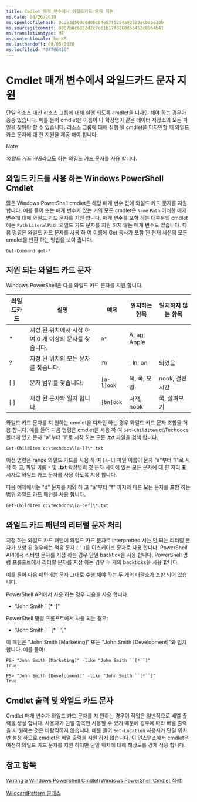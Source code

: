 ```yaml
---
title: Cmdlet 매개 변수에서 와일드카드 문자 지원
ms.date: 08/26/2019
ms.openlocfilehash: 062e3d50dddd0bc84e57f5254a93289acbabe38b
ms.sourcegitcommit: 0907b8c6322d2c7c61b17f8168d53452c8964b41
ms.translationtype: MT
ms.contentlocale: ko-KR
ms.lasthandoff: 08/05/2020
ms.locfileid: "87786410"
---
```

# <a name="supporting-wildcard-characters-in-cmdlet-parameters"></a>Cmdlet 매개 변수에서 와일드카드 문자 지원

단일 리소스 대신 리소스 그룹에 대해 실행 되도록 cmdlet을 디자인 해야 하는 경우가 종종 있습니다. 예를 들어 cmdlet은 이름이 나 확장명이 같은 데이터 저장소의 모든 파일을 찾아야 할 수 있습니다. 리소스 그룹에 대해 실행 될 cmdlet을 디자인할 때 와일드 카드 문자에 대 한 지원을 제공 해야 합니다.

> [!NOTE]
> *와일드 카드 사용*라고도 하는 와일드 카드 문자를 사용 합니다.

## <a name="windows-powershell-cmdlets-that-use-wildcards"></a>와일드 카드를 사용 하는 Windows PowerShell Cmdlet

 많은 Windows PowerShell cmdlet은 해당 매개 변수 값에 와일드 카드 문자를 지원 합니다. 예를 들어 또는 매개 변수가 있는 거의 모든 cmdlet은 `Name` `Path` 이러한 매개 변수에 대해 와일드 카드 문자를 지원 합니다. 매개 변수를 포함 하는 대부분의 cmdlet에는 `Path` `LiteralPath` 와일드 카드 문자를 지원 하지 않는 매개 변수도 있습니다. 다음 명령은 와일드 카드 문자를 사용 하 여 이름에 Get 동사가 포함 된 현재 세션의 모든 cmdlet을 반환 하는 방법을 보여 줍니다.

 `Get-Command get-*`

## <a name="supported-wildcard-characters"></a>지원 되는 와일드 카드 문자

Windows PowerShell은 다음 와일드 카드 문자를 지원 합니다.

| 와일드카드 |                             설명                             |  예제   |     일치하는 항목      | 일치하지 않는 항목 |
| -------- | ------------------------------------------------------------------- | ---------- | ---------------- | -------------- |
| *        | 지정 된 위치에서 시작 하 여 0 개 이상의 문자를 찾습니다. | `a*`       | A, ag, Apple     |                |
| ?        | 지정 된 위치의 모든 문자를 찾습니다.                     | `?n`       | , In, on       | 되었음            |
| [ ]      | 문자 범위를 찾습니다.                                       | `[a-l]ook` | 책, 쿡, 모양 | nook, 걸린 시간     |
| [ ]      | 지정 된 문자와 일치 합니다.                                    | `[bn]ook`  | 서적, nook       | 쿡, 살펴보기     |

와일드 카드 문자를 지 원하는 cmdlet을 디자인 하는 경우 와일드 카드 문자 조합을 허용 합니다. 예를 들어 다음 명령은 cmdlet을 사용 하 여 `Get-ChildItem` c:\Techdocs 폴더에 있고 문자 "a"부터 "l"로 시작 하는 모든 .txt 파일을 검색 합니다.

`Get-ChildItem c:\techdocs\[a-l]\*.txt`

이전 명령은 range 와일드 카드를 사용 하 여 `[a-l]` 파일 이름이 문자 "a"부터 "l"로 시작 하 고, 파일 이름 `*` 및 **.txt** 확장명의 첫 문자 사이에 있는 모든 문자에 대 한 자리 표시자로 와일드 카드 문자를 사용 하도록 지정 합니다.

다음 예제에서는 "d" 문자를 제외 하 고 "a"부터 "f" 까지의 다른 모든 문자를 포함 하는 범위 와일드 카드 패턴을 사용 합니다.

`Get-ChildItem c:\techdocs\[a-cef]\*.txt`

## <a name="handling-literal-characters-in-wildcard-patterns"></a>와일드 카드 패턴의 리터럴 문자 처리

지정 하는 와일드 카드 패턴에 와일드 카드 문자로 interpretted 서는 안 되는 리터럴 문자가 포함 된 경우에는 억음 문자 ( `` ` `` )를 이스케이프 문자로 사용 합니다. PowerShell API에서 리터럴 문자를 지정 하는 경우 단일 backtick을 사용 합니다. PowerShell 명령 프롬프트에서 리터럴 문자를 지정 하는 경우 두 개의 backticks을 사용 합니다.

예를 들어 다음 패턴에는 문자 그대로 수행 해야 하는 두 개의 대괄호가 포함 되어 있습니다.

PowerShell API에서 사용 하는 경우 다음을 사용 합니다.

- "John Smith \` [* ']"

PowerShell 명령 프롬프트에서 사용 되는 경우:

- "John Smith \` \` [* \` ']"

이 패턴은 "John Smith [Marketing]" 또는 "John Smith [Development]"와 일치 합니다. 예를 들어:

```
PS> "John Smith [Marketing]" -like "John Smith ``[*``]"
True

PS> "John Smith [Development]" -like "John Smith ``[*``]"
True
```

## <a name="cmdlet-output-and-wildcard-characters"></a>Cmdlet 출력 및 와일드 카드 문자

Cmdlet 매개 변수가 와일드 카드 문자를 지 원하는 경우이 작업은 일반적으로 배열 출력을 생성 합니다.
사용자가 단일 항목만 사용할 수 있기 때문에 경우에 따라 배열 출력을 지 원하는 것은 바람직하지 않습니다. 예를 들어 `Set-Location` 사용자가 단일 위치만 설정 하므로 cmdlet은 배열 출력을 지원 하지 않습니다. 이 인스턴스에서 cmdlet은 여전히 와일드 카드 문자를 지원 하지만 단일 위치에 대해 해상도를 강제 적용 합니다.

## <a name="see-also"></a>참고 항목

[Writing a Windows PowerShell Cmdlet(Windows PowerShell Cmdlet 작성)](./writing-a-windows-powershell-cmdlet.md)

[WildcardPattern 클래스](/dotnet/api/system.management.automation.wildcardpattern)
